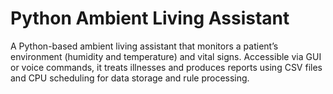 # Python Ambient Living Assistant
A Python-based ambient living assistant that monitors a patient’s environment (humidity and temperature) and vital signs. Accessible via GUI or voice commands, it treats illnesses and produces reports using CSV files and CPU scheduling for data storage and rule processing.
